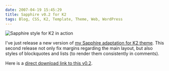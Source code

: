 ```yaml
---
date: 2007-04-19 15:45:29
title: Sapphire v0.2 for K2
tags: Blog, CSS, K2, Template, Theme, Web, WordPress
---
```


![Sapphire style for K2 in action](/uploads/2007/sapphire-for-k2-in-action.png)

I've just release a new version of
[my Sapphire adaptation for K2 theme](http://kevin.deldycke.com/2007/03/sapphire-style-for-k2-wordpress-theme/).
This second release not only fix margins regarding the main layout, but also
styles of blockquotes and lists (to render them consistently in comments).

Here is a
[direct download link to this v0.2](https://github.com/kdeldycke/sapphire/archive/sapphire-0.2.zip).
